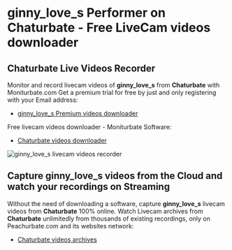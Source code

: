 # ginny_love_s Performer on Chaturbate - Free LiveCam videos downloader

## Chaturbate Live Videos Recorder

Monitor and record livecam videos of **ginny_love_s** from **Chaturbate** with Moniturbate.com
Get a premium trial for free by just and only registering with your Email address:
* [ginny_love_s Premium videos downloader](https://moniturbate.com/request-demo-licence-key.html)

Free livecam videos downloader - Moniturbate Software:
* [Chaturbate videos downloader](https://moniturbate.com/moniturbate-download-software.html)

![ginny_love_s livecam videos recorder](https://peachurnet.com/templates/moniturbate-software.png)


## Capture ginny_love_s videos from the Cloud and watch your recordings on Streaming

Without the need of downloading a software, capture **ginny_love_s** livecam videos from **Chaturbate** 100% online.
Watch Livecam archives from **Chaturbate** unlimitedly from thousands of existing recordings, only on Peachurbate.com and its websites network:
* [Chaturbate videos archives](https://peachurnet.com/)